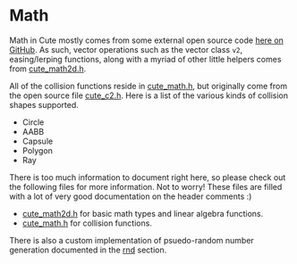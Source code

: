# Math

Math in Cute mostly comes from some external open source code [here on GitHub](https://github.com/RandyGaul/cute_headers). As such, vector operations such as the vector class `v2`, easing/lerping functions, along with a myriad of other little helpers comes from [cute_math2d.h](https://github.com/RandyGaul/cute_framework/blob/master/include/cute/cute_math2d.h).

All of the collision functions reside in [cute_math.h](https://github.com/RandyGaul/cute_framework/blob/master/include/cute_math.h), but originally come from the open source file [cute_c2.h](https://github.com/RandyGaul/cute_framework/blob/master/include/cute/cute_c2.h). Here is a list of the various kinds of collision shapes supported.

* Circle
* AABB
* Capsule
* Polygon
* Ray

There is too much information to document right here, so please check out the following files for more information. Not to worry! These files are filled with a lot of very good documentation on the header comments :)

* [cute_math2d.h](https://github.com/RandyGaul/cute_framework/blob/master/include/cute/cute_math2d.h) for basic math types and linear algebra functions.
* [cute_math.h](https://github.com/RandyGaul/cute_framework/blob/master/include/cute_math.h) for collision functions.

There is also a custom implementation of psuedo-random number generation documented in the [rnd](https://github.com/RandyGaul/cute_framework/tree/master/doc/math/rnd) section.
